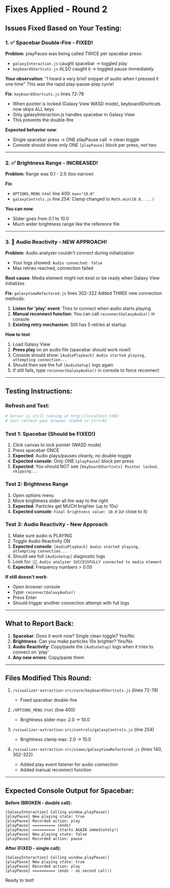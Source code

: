 # Fixes Applied - Round 2

## Issues Fixed Based on Your Testing:

### 1. ✅ **Spacebar Double-Fire - FIXED!**
**Problem**: playPause was being called TWICE per spacebar press:
- `galaxyInteraction.js` caught spacebar → toggled play
- `keyboardShortcuts.js` ALSO caught it → toggled pause immediately

**Your observation**: "I heard a very brief snippet of audio when I pressed it one time"
This was the rapid play-pause-play cycle!

**Fix**: `keyboardShortcuts.js` lines 72-78
- When pointer is locked (Galaxy View WASD mode), keyboardShortcuts now skips ALL keys
- Only galaxyInteraction.js handles spacebar in Galaxy View
- This prevents the double-fire

**Expected behavior now**:
- Single spacebar press → ONE playPause call → clean toggle
- Console should show only ONE `[playPause]` block per press, not two

---

### 2. ✅ **Brightness Range - INCREASED!**
**Problem**: Range was 0.1 - 2.0 (too narrow)

**Fix**:
- `OPTIONS_MENU.html` line 400: `max="10.0"`
- `galaxyControls.js` line 254: Clamp changed to `Math.min(10.0, ...)`

**You can now**:
- Slider goes from 0.1 to 10.0
- Much wider brightness range like the reference file

---

### 3. 🔄 **Audio Reactivity - NEW APPROACH!**
**Problem**: Audio analyzer couldn't connect during initialization
- Your logs showed: `Audio connected: false`
- Max retries reached, connection failed

**Root cause**: Media element might not exist or be ready when Galaxy View initializes

**Fix**: `galaxyViewRefactored.js` lines 302-322
Added THREE new connection methods:

1. **Listen for 'play' event**: Tries to connect when audio starts playing
2. **Manual reconnect function**: You can call `reconnectGalaxyAudio()` in console
3. **Existing retry mechanism**: Still has 5 retries at startup

**How to test**:
1. Load Galaxy View
2. **Press play** on an audio file (spacebar should work now!)
3. Console should show: `[AudioPlayback] Audio started playing, attempting connection...`
4. Should then see the full `[AudioSetup]` logs again
5. If still fails, type `reconnectGalaxyAudio()` in console to force reconnect

---

## Testing Instructions:

### Refresh and Test:
```bash
# Server is still running at http://localhost:5502
# Just refresh your browser (Cmd+R or Ctrl+R)
```

### Test 1: Spacebar (Should be FIXED!)
1. Click canvas to lock pointer (WASD mode)
2. Press spacebar ONCE
3. **Expected**: Audio plays/pauses cleanly, no double-toggle
4. **Expected console**: Only ONE `[playPause]` block per press
5. **Expected**: You should NOT see `[KeyboardShortcuts] Pointer locked, skipping...`

### Test 2: Brightness Range
1. Open options menu
2. Move brightness slider all the way to the right
3. **Expected**: Particles get MUCH brighter (up to 10x)
4. **Expected console**: `Final brightness value: 10.0` (or close to it)

### Test 3: Audio Reactivity - New Approach
1. Make sure audio is PLAYING
2. Toggle Audio Reactivity ON
3. **Expected console**: `[AudioPlayback] Audio started playing, attempting connection...`
4. Should see full `[AudioSetup]` diagnostic logs
5. Look for: `🎵✅ Audio analyzer SUCCESSFULLY connected to media element`
6. **Expected**: Frequency numbers > 0.00

**If still doesn't work**:
- Open browser console
- Type: `reconnectGalaxyAudio()`
- Press Enter
- Should trigger another connection attempt with full logs

---

## What to Report Back:

1. **Spacebar**: Does it work now? Single clean toggle? Yes/No
2. **Brightness**: Can you make particles 10x brighter? Yes/No
3. **Audio Reactivity**: Copy/paste the `[AudioSetup]` logs when it tries to connect on 'play'
4. **Any new errors**: Copy/paste them

---

## Files Modified This Round:

1. `/visualizer-extraction-src/core/keyboardShortcuts.js` (lines 72-78)
   - Fixed spacebar double-fire

2. `/OPTIONS_MENU.html` (line 400)
   - Brightness slider max: 2.0 → 10.0

3. `/visualizer-extraction-src/controls/galaxyControls.js` (line 254)
   - Brightness clamp max: 2.0 → 10.0

4. `/visualizer-extraction-src/views/galaxyViewRefactored.js` (lines 140, 302-322)
   - Added play event listener for audio connection
   - Added manual reconnect function

---

## Expected Console Output for Spacebar:

**Before (BROKEN - double call):**
```
[GalaxyInteraction] Calling window.playPause()
[playPause] New playing state: true
[playPause] Recorded action: play
[playPause] ========== (ends)
[playPause] ========== (starts AGAIN immediately!)
[playPause] New playing state: false
[playPause] Recorded action: pause
```

**After (FIXED - single call):**
```
[GalaxyInteraction] Calling window.playPause()
[playPause] New playing state: true
[playPause] Recorded action: play
[playPause] ========== (ends - no second call!)
```

Ready to test!
